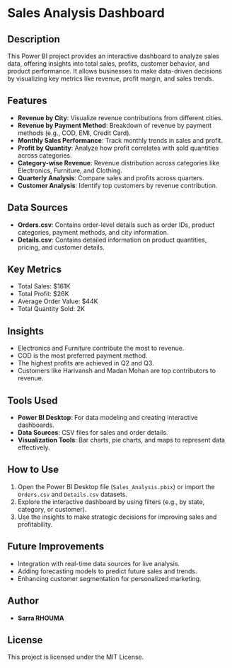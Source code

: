 # Sales Analysis Dashboard

## Description
This Power BI project provides an interactive dashboard to analyze sales data, offering insights into total sales, profits, customer behavior, and product performance. It allows businesses to make data-driven decisions by visualizing key metrics like revenue, profit margin, and sales trends.

## Features
- **Revenue by City**: Visualize revenue contributions from different cities.
- **Revenue by Payment Method**: Breakdown of revenue by payment methods (e.g., COD, EMI, Credit Card).
- **Monthly Sales Performance**: Track monthly trends in sales and profit.
- **Profit by Quantity**: Analyze how profit correlates with sold quantities across categories.
- **Category-wise Revenue**: Revenue distribution across categories like Electronics, Furniture, and Clothing.
- **Quarterly Analysis**: Compare sales and profits across quarters.
- **Customer Analysis**: Identify top customers by revenue contribution.

## Data Sources
- **Orders.csv**: Contains order-level details such as order IDs, product categories, payment methods, and city information.
- **Details.csv**: Contains detailed information on product quantities, pricing, and customer details.

## Key Metrics
- Total Sales: $161K
- Total Profit: $26K
- Average Order Value: $44K
- Total Quantity Sold: 2K

## Insights
- Electronics and Furniture contribute the most to revenue.
- COD is the most preferred payment method.
- The highest profits are achieved in Q2 and Q3.
- Customers like Harivansh and Madan Mohan are top contributors to revenue.

## Tools Used
- **Power BI Desktop**: For data modeling and creating interactive dashboards.
- **Data Sources**: CSV files for sales and order details.
- **Visualization Tools**: Bar charts, pie charts, and maps to represent data effectively.

## How to Use
1. Open the Power BI Desktop file (`Sales_Analysis.pbix`) or import the `Orders.csv` and `Details.csv` datasets.
2. Explore the interactive dashboard by using filters (e.g., by state, category, or customer).
3. Use the insights to make strategic decisions for improving sales and profitability.

## Future Improvements
- Integration with real-time data sources for live analysis.
- Adding forecasting models to predict future sales and trends.
- Enhancing customer segmentation for personalized marketing.

## Author
- **Sarra RHOUMA**

## License
This project is licensed under the MIT License.
